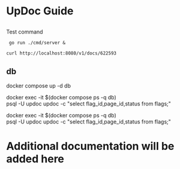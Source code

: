 # UpDoc Guide

##

Test command

` go run ./cmd/server &`

`curl http://localhost:8080/v1/docs/622593`

## db

docker compose up -d db

docker exec -it $(docker compose ps -q db) \
 psql -U updoc updoc -c "select flag_id,page_id,status from flags;"

docker exec -it $(docker compose ps -q db) \
 psql -U updoc updoc -c "select flag_id,page_id,status from flags;"
# Additional documentation will be added here

